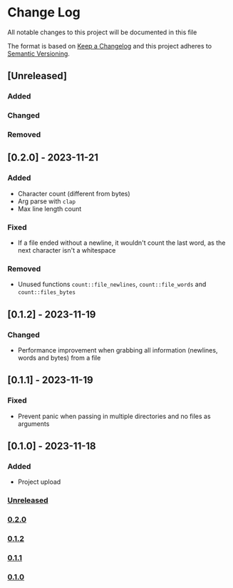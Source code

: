 # Change Log
All notable changes to this project will be documented in this file

The format is based on [Keep a Changelog](http://keepachangelog.com/)
and this project adheres to [Semantic Versioning](http://semver.org/).

## [Unreleased]
### Added
### Changed
### Removed

## [0.2.0] - 2023-11-21
### Added
- Character count (different from bytes)
- Arg parse with `clap`
- Max line length count

### Fixed
- If a file ended without a newline, it wouldn't count the last word, as the next character isn't a whitespace

### Removed
- Unused functions `count::file_newlines`, `count::file_words` and `count::files_bytes`

## [0.1.2] - 2023-11-19
### Changed
- Performance improvement when grabbing all information (newlines, words and bytes) from a file

## [0.1.1] - 2023-11-19
### Fixed
- Prevent panic when passing in multiple directories and no files as arguments

## [0.1.0] - 2023-11-18
### Added
- Project upload

### [Unreleased](https://github.com/appositum/cw/compare/0.2.0...dev)
### [0.2.0](https://github.com/appositum/cw/releases/tag/0.2.0)
### [0.1.2](https://github.com/appositum/cw/releases/tag/0.1.2)
### [0.1.1](https://github.com/appositum/cw/releases/tag/0.1.1)
### [0.1.0](https://github.com/appositum/cw/releases/tag/0.1.0)
